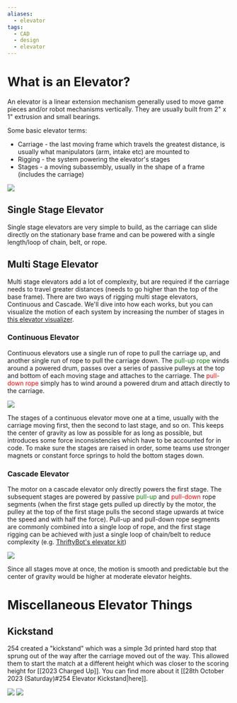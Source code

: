 ```yaml
---
aliases:
  - elevator
tags:
  - CAD
  - design
  - elevator
---
```

# What is an Elevator?

An elevator is a linear extension mechanism generally used to move game pieces and/or robot mechanisms vertically. They are usually built from 2" x 1" extrusion and small bearings.

Some basic elevator terms:
- Carriage - the last moving frame which travels the greatest distance, is usually what manipulators (arm, intake etc) are mounted to
- Rigging - the system powering the elevator's stages
- Stages - a moving subassembly, usually in the shape of a frame (includes the carriage)

![](https://i.imgur.com/gPY1oxv.jpg)
## Single Stage Elevator

Single stage elevators are very simple to build, as the carriage can slide directly on the stationary base frame and can be powered with a single length/loop of chain, belt, or rope.
## Multi Stage Elevator

Multi stage elevators add a lot of complexity, but are required if the carriage needs to travel greater distances (needs to go higher than the top of the base frame). There are two ways of rigging multi stage elevators, Continuous and Cascade. We'll dive into how each works, but you can visualize the motion of each system by increasing the number of stages in [this elevator visualizer](http://www.competitionrobotparts.com/elevator-visualizer/).
### Continuous Elevator

Continuous elevators use a single run of rope to pull the carriage up, and another single run of rope to pull the carriage down. The <span style="color:green">pull-up rope</span> winds around a powered drum, passes over a series of passive pulleys at the top and bottom of each moving stage and attaches to the carriage. The <span style="color:red">pull-down rope</span> simply has to wind around a powered drum and attach directly to the carriage.

![](https://i.imgur.com/gdvEC4E.png)

The stages of a continuous elevator move one at a time, usually with the carriage moving first, then the second to last stage, and so on. This keeps the center of gravity as low as possible for as long as possible, but introduces some force inconsistencies which have to be accounted for in code. To make sure the stages are raised in order, some teams use stronger magnets or constant force springs to hold the bottom stages down.
### Cascade Elevator

The motor on a cascade elevator only directly powers the first stage. The subsequent stages are powered by passive <span style="color:green">pull-up</span> and <span style="color:red">pull-down</span> rope segments (when the first stage gets pulled up directly by the motor, the pulley at the top of the first stage pulls the second stage upwards at twice the speed and with half the force). Pull-up and pull-down rope segments are commonly combined into a single loop of rope, and the first stage rigging can be achieved with just a single loop of chain/belt to reduce complexity (e.g. [ThriftyBot's elevator kit](https://www.thethriftybot.com/products/thrifty-elevator-stage-kit?variant=45951434162475))

![](https://i.imgur.com/quXspJ7.png)

Since all stages move at once, the motion is smooth and predictable but the center of gravity would be higher at moderate elevator heights.
# Miscellaneous Elevator Things 

## Kickstand

254 created a "kickstand" which was a simple 3d printed hard stop that sprung out of the way after the carriage moved out of the way. This allowed them to start the match at a different height which was closer to the scoring height for [[2023 Charged Up]]. You can find more about it [[28th October 2023 (Saturday)#254 Elevator Kickstand|here]].

![](https://i.imgur.com/MW8skOh.png)
![](https://i.imgur.com/GRsihbq.png)
